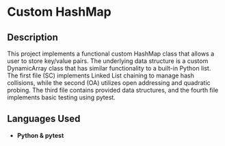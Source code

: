 <h1>Custom HashMap</h1>

<h2>Description</h2>
This project implements a functional custom HashMap class that allows a user to store key/value pairs. The underlying data structure is a custom DynamicArray class that has similar functionality to a built-in Python list.
The first file (SC) implements Linked List chaining to manage hash collisions, while the second (OA) utilizes open addressing and quadratic probing. The third file contains provided data structures, and the 
fourth file implements basic testing using pytest.
<br />


<h2>Languages Used</h2>

- <b>Python & pytest</b> 
